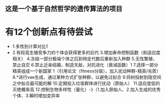 ## 这是一个基于自然哲学的遗传算法的项目
# 有12个创新点有待尝试
+ 1.多性别计算对比1
+ 2.有较高生殖竞争力的个体会获得更多的后代
3.增加寿命控制函数（和适应度相关）
4.冻结一部分极端个体之后到特定代数后重新加入种群
5.无性繁殖，禁止自交
6.禁止近亲结婚，制造天敌，对抗进化（衰减函数）1
7.选择一部分精英组成一个新国家 1（引用论文（fitness分层），加入扰动种群-精英/劣质）
8.*进行vae生成，通过某种方式扩张种群，以避免过拟合
9.将树投射到隐空间之中拟合最可能的解
10.定期投入垃圾群体进行扰动（原始人）
11.适应度低的灭绝概率高
12.控制生物多样性（量化）-》（1.加入原始人、2.加入生成的优秀个体、3.瞬时增加变异率
